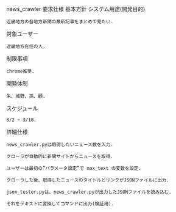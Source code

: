 news_crawler
要求仕様
基本方針
システム用途(開発目的)

    近畿地方の各地方新聞の最新記事をまとめて見たい.

対象ユーザー

    近畿地方在住の人.

制限事項

    chrome推奨.

開発体制

    朱、城野、孫、顧.

スケジュール

    3/2 ~ 3/10.

詳細仕様

    news_crawler.pyは取得したいニュース数を入力.

    クローラが自動的に新聞サイトからニュースを取得.

    ユーザーは最初の”パラメータ設定”で max_text の変数を設定.

    クローラした後、取得したニュースのタイトルとリンクがJSONファイルに出力.

    json_tester.pyは、news_crawler.pyが出力したJSONファイルを読み込む.

    それをテキストに変換してコマンドに出力(検証用).
